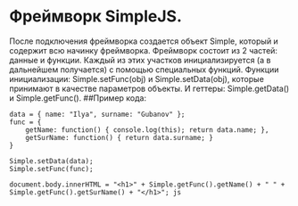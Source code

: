 # Фреймворк SimpleJS. 
После подключения фреймворка создается объект Simple, который и содержит всю начинку фреймворка. Фреймворк состоит из 2 частей: данные и функции. 
Каждый из этих участков инициализируется (а в дальнейшем получается) с помощью специальных функций. Функции инициализации: Simple.setFunc(obj) и
Simple.setData(obj), которые принимают в качестве параметров объекты. И геттеры: Simple.getData() и Simple.getFunc().
##Пример кода: 
```
data = { name: "Ilya", surname: "Gubanov" };
func = { 
	getName: function() { console.log(this); return data.name; }, 
	getSurName: function() { return data.surname; } 
}
 
Simple.setData(data); 
Simple.setFunc(func); 

document.body.innerHTML = "<h1>" + Simple.getFunc().getName() + " " + Simple.getFunc().getSurName() + "</h1>"; js
```